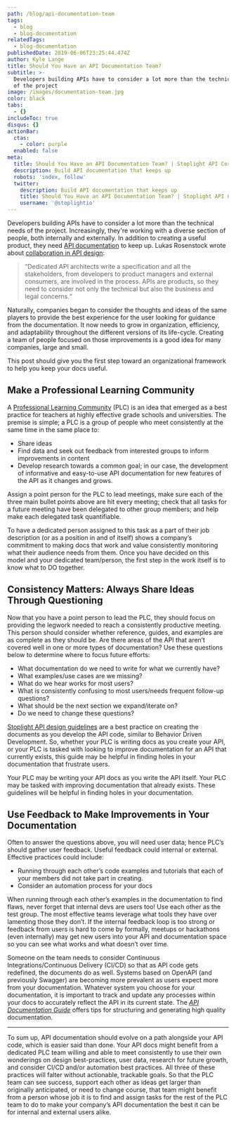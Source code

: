 ```yaml
---
path: /blog/api-documentation-team
tags:
  - blog
  - blog-documentation
relatedTags:
  - blog-documentation
publishedDate: 2019-06-06T23:25:44.474Z
author: Kyle Lange
title: Should You Have an API Documentation Team?
subtitle: >-
  Developers building APIs have to consider a lot more than the technical needs
  of the project
image: /images/documentation-team.jpg
color: black
tabs:
  - {}
includeToc: true
disqus: {}
actionBar:
  ctas:
    - color: purple
  enabled: false
meta:
  title: Should You Have an API Documentation Team? | Stoplight API Corner
  description: Build API documentation that keeps up
  robots: 'index, follow'
  twitter:
    description: Build API documentation that keeps up
    title: Should You Have an API Documentation Team? | Stoplight API Corner
    username: '@stoplightio'
---
```


Developers building APIs have to consider a lot more than the technical needs of the project. Increasingly, they're working with a diverse section of people, both internally and externally. In addition to creating a useful product, they need [API documentation](https://stoplight.io/documentation/) to keep up. Lukas Rosenstock wrote about [collaboration in API design](https://stoplight.io/blog/openapi-and-design-first-principles-96e7c4b2aec1/):

> “Dedicated API architects write a specification and all the stakeholders, from developers to product managers and external consumers, are involved in the process. APIs are products, so they need to consider not only the technical but also the business and legal concerns.“

Naturally, companies began to consider the thoughts and ideas of the same players to provide the best experience for the user looking for guidance from the documentation. It now needs to grow in organization, efficiency, and adaptability throughout the different versions of its life-cycle. Creating a team of people focused on those improvements is a good idea for many companies, large and small.

This post should give you the first step toward an organizational framework to help you keep your docs useful.

## Make a Professional Learning Community

A [Professional Learning Community](https://sites.google.com/site/proflearncommunities/) (PLC) is an idea that emerged as a best practice for teachers at highly effective grade schools and universities. The premise is simple; a PLC is a group of people who meet consistently at the same time in the same place to:

- Share ideas
- Find data and seek out feedback from interested groups to inform improvements in content
- Develop research towards a common goal; in our case, the development of informative and easy-to-use API documentation for new features of the API as it changes and grows.

Assign a point person for the PLC to lead meetings, make sure each of the three main bullet points above are hit every meeting; check that all tasks for a future meeting have been delegated to other group members; and help make each delegated task quantifiable.

To have a dedicated person assigned to this task as a part of their job description (or as a position in and of itself) shows a company’s commitment to making docs that work and value consistently monitoring what their audience needs from them. Once you have decided on this model and your dedicated team/person, the first step in the work itself is to know what to DO together.

## Consistency Matters: Always Share Ideas Through Questioning

Now that you have a point person to lead the PLC, they should focus on providing the legwork needed to reach a consistently productive meeting. This person should consider whether reference, guides, and examples are as complete as they should be. Are there areas of the API that aren’t covered well in one or more types of documentation? Use these questions below to determine where to focus future efforts:

- What documentation do we need to write for what we currently have?
- What examples/use cases are we missing?
- What do we hear works for most users?
- What is consistently confusing to most users/needs frequent follow-up questions?
- What should be the next section we expand/iterate on?
- Do we need to change these questions?

[Stoplight API design guidelines](https://stoplight.io/api-design-guide/basics/) are a best practice on creating the documents as you develop the API code, similar to Behavior Driven Development. So, whether your PLC is writing docs as you create your API, or your PLC is tasked with looking to improve documentation for an API that currently exists, this guide may be helpful in finding holes in your documentation that frustrate users.

Your PLC may be writing your API docs as you write the API itself. Your PLC may be tasked with improving documentation that already exists. These guidelines will be helpful in finding holes in your documentation.

## Use Feedback to Make Improvements in Your Documentation

Often to answer the questions above, you will need user data; hence PLC’s should gather user feedback. Useful feedback could internal or external. Effective practices could include:

- Running through each other’s code examples and tutorials that each of your members did not take part in creating.
- Consider an automation process for your docs

When running through each other’s examples in the documentation to find flaws, never forget that internal devs are users too! Use each other as the test group. The most effective teams leverage what tools they have over lamenting those they don’t. If the internal feedback loop is too strong or feedback from users is hard to come by formally, meetups or hackathons (even internally) may get new users into your API and documentation space so you can see what works and what doesn’t over time.

Someone on the team needs to consider Continuous Integrations/Continuous Delivery (CI/CD) so that as API code gets redefined, the documents do as well. Systems based on OpenAPI (and previously Swagger) are becoming more prevalent as users expect more from your documentation. Whatever system you choose for your documentation, it is important to track and update any processes within your docs to accurately reflect the API in its current state. The _[API Documentation Guide](https://stoplight.io/api-documentation-guide/basics/)_ offers tips for structuring and generating high quality documentation.

---

To sum up, API documentation should evolve on a path alongside your API code, which is easier said than done. Your API docs might benefit from a dedicated PLC team willing and able to meet consistently to use their own wonderings on design best-practices, user data, research for future growth, and consider CI/CD and/or automation best practices. All three of these practices will falter without actionable, trackable goals. So that the PLC team can see success, support each other as ideas get larger than originally anticipated, or need to change course, that team might benefit from a person whose job it is to find and assign tasks for the rest of the PLC team to do to make your company’s API documentation the best it can be for internal and external users alike.
